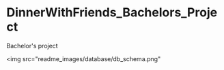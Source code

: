 # DinnerWithFriends_Bachelors_Project
Bachelor's project


<img src="readme_images/database/db_schema.png"
